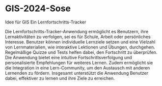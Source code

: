# GIS-2024-Sose
Idee für GIS
Ein Lernfortschritts-Tracker

Die Lernfortschritts-Tracker-Anwendung ermöglicht es Benutzern, ihre Lernaktivitäten zu verfolgen, sei es für Schule, Arbeit oder persönliches Interesse. Benutzer können individuelle Lernziele setzen und eine Vielzahl von Lernmaterialien, wie interaktive Lektionen und Übungen, durchgehen. Regelmäßige Quizze und Tests helfen dabei, den Fortschritt zu überprüfen. Die Anwendung bietet eine intuitive Fortschrittsverfolgung und personalisierte Empfehlungen für weiteres Lernen. Zudem ermöglicht sie die Integration in eine Lern-Community, um den Austausch mit anderen Lernenden zu fördern. Insgesamt unterstützt die Anwendung Benutzer dabei, effektiver zu lernen und ihre Ziele zu erreichen.